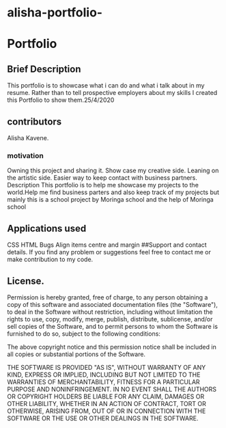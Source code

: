 # alisha-portfolio-
# Portfolio
## Brief Description
This portfolio is to showcase what i can do and what i talk about in my resume. Rather than to tell prospective employers about my skills I created this Portfolio to show them.25/4/2020

## contributors
Alisha Kavene.
### motivation
Owning this project and sharing it.
Show case my creative side.
Leaning on the artistic side.
Easier way to keep contact with business partners.
Description
This portfolio is to help me showcase my projects to the world.Help me find business parters and also keep track of my projects but mainly this is a school project by Moringa school and the help of Moringa school

## Applications used
CSS
HTML
Bugs
Align items centre and margin ##Support and contact details. If you find any problem or suggestions feel free to contact me or make contribution to my code.
## License.
Permission is hereby granted, free of charge, to any person obtaining a copy of this software and associated documentation files (the "Software"), to deal in the Software without restriction, including without limitation the rights to use, copy, modify, merge, publish, distribute, sublicense, and/or sell copies of the Software, and to permit persons to whom the Software is furnished to do so, subject to the following conditions:

The above copyright notice and this permission notice shall be included in all copies or substantial portions of the Software.

THE SOFTWARE IS PROVIDED "AS IS", WITHOUT WARRANTY OF ANY KIND, EXPRESS OR IMPLIED, INCLUDING BUT NOT LIMITED TO THE WARRANTIES OF MERCHANTABILITY, FITNESS FOR A PARTICULAR PURPOSE AND NONINFRINGEMENT. IN NO EVENT SHALL THE AUTHORS OR COPYRIGHT HOLDERS BE LIABLE FOR ANY CLAIM, DAMAGES OR OTHER LIABILITY, WHETHER IN AN ACTION OF CONTRACT, TORT OR OTHERWISE, ARISING FROM, OUT OF OR IN CONNECTION WITH THE SOFTWARE OR THE USE OR OTHER DEALINGS IN THE SOFTWARE.
